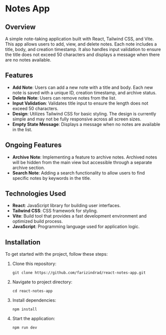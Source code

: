 # Notes App

## Overview

A simple note-taking application built with React, Tailwind CSS, and Vite. This app allows users to add, view, and delete notes. Each note includes a title, body, and creation timestamp. It also handles input validation to ensure the title does not exceed 50 characters and displays a message when there are no notes available.

## Features

- **Add Note**: Users can add a new note with a title and body. Each new note is saved with a unique ID, creation timestamp, and archive status.
- **Delete Note**: Users can remove notes from the list.
- **Input Validation**: Validates title input to ensure the length does not exceed 50 characters.
- **Design**: Utilizes Tailwind CSS for basic styling. The design is currently simple and may not be fully responsive across all screen sizes.
- **Empty State Message**: Displays a message when no notes are available in the list.

## Ongoing Features

- **Archive Note**: Implementing a feature to archive notes. Archived notes will be hidden from the main view but accessible through a separate archive section.
- **Search Note**: Adding a search functionality to allow users to find specific notes by keywords in the title.

## Technologies Used

- **React**: JavaScript library for building user interfaces.
- **Tailwind CSS**: CSS framework for styling.
- **Vite**: Build tool that provides a fast development environment and optimized build process.
- **JavaScript**: Programming language used for application logic.

## Installation

To get started with the project, follow these steps:

1. Clone this repository:
   ```
   git clone https://github.com/farizindrad/react-notes-app.git
   ```
2. Navigate to project directory:
   ```
   cd react-notes-app
   ```
3. Install dependencies:
   ```
   npm install
   ```
4. Start the application:
   ```
   npm run dev
   ```
